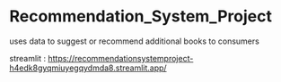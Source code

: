 # Recommendation_System_Project
uses data to suggest or recommend additional books to consumers

streamlit : https://recommendationsystemproject-h4edk8gyqmiuyegqydmda8.streamlit.app/
